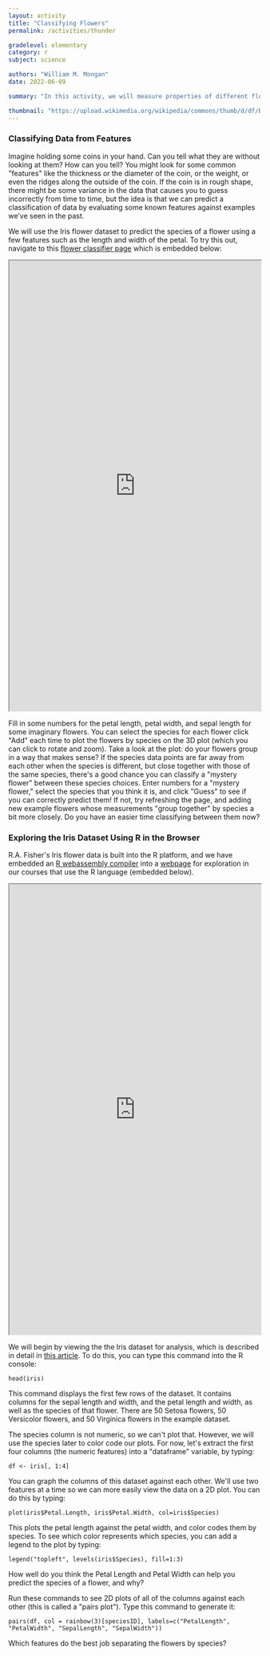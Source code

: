 ```yaml
---
layout: activity
title: "Classifying Flowers"
permalink: /activities/thunder

gradelevel: elementary
category: r
subject: science

authors: "William M. Mongan"
date: 2022-06-09

summary: "In this activity, we will measure properties of different flower species and use those measurements to guess the species of an unknown flower."

thumbnail: "https://upload.wikimedia.org/wikipedia/commons/thumb/d/df/Blue_Iris_flower.jpg/640px-Blue_Iris_flower.jpg"
---
```


### Classifying Data from Features

Imagine holding some coins in your hand. Can you tell what they are without looking at them? How can you tell? You might look for some common &quot;features&quot; like the thickness or the diameter of the coin, or the weight, or even the ridges along the outside of the coin. If the coin is in rough shape, there might be some variance in the data that causes you to guess incorrectly from time to time, but the idea is that we can predict a classification of data by evaluating some known features against examples we’ve seen in the past.

We will use the Iris flower dataset to predict the species of a flower using a few features such as the length and width of the petal.  To try this out, navigate to this [flower classifier page](https://www.billmongan.com/Ursinus-CS173/Activities/FlowerClassifier) which is embedded below:

<iframe src="https://www.billmongan.com/Ursinus-CS173/Activities/FlowerClassifier" height="900px" width="100%"></iframe>

Fill in some numbers for the petal length, petal width, and sepal length for some imaginary flowers.  You can select the species for each flower click "Add" each time to plot the flowers by species on the 3D plot (which you can click to rotate and zoom).  Take a look at the plot: do your flowers group in a way that makes sense?  If the species data points are far away from each other when the species is different, but close together with those of the same species, there's a good chance you can classify a "mystery flower" between these species choices.  Enter numbers for a "mystery flower," select the species that you think it is, and click "Guess" to see if you can correctly predict them!  If not, try refreshing the page, and adding new example flowers whose measurements "group together" by species a bit more closely.  Do you have an easier time classifying between them now?

### Exploring the Iris Dataset Using R in the Browser
R.A. Fisher's Iris flower data is built into the R platform, and we have embedded an [R webassembly compiler](https://github.com/georgestagg/webR) into a [webpage](https://www.billmongan.com/Ursinus-CS173/assets/js/R/TutorialExercise) for exploration in our courses that use the R language (embedded below).  

<iframe src="https://www.billmongan.com/Ursinus-CS173/assets/js/R/TutorialExercise" height="900px" width="100%"></iframe>

We will begin by viewing the the Iris dataset for analysis, which is described in detail in [this article](https://gexijin.github.io/learnR/step-into-r-programmingthe-iris-flower-dataset.html).  To do this, you can type this command into the R console: 

```
head(iris)
```

This command displays the first few rows of the dataset.  It contains columns for the sepal length and width, and the petal length and width, as well as the species of that flower.  There are 50 Setosa flowers, 50 Versicolor flowers, and 50 Virginica flowers in the example dataset.  

The species column is not numeric, so we can't plot that.  However, we will use the species later to color code our plots.  For now, let's extract the first four columns (the numeric features) into a "dataframe" variable, by typing: 

```
df <- iris[, 1:4]
````

You can graph the columns of this dataset against each other.  We'll use two features at a time so we can more easily view the data on a 2D plot.  You can do this by typing: 

```
plot(iris$Petal.Length, iris$Petal.Width, col=iris$Species)
```

This plots the petal length against the petal width, and color codes them by species.  To see which color represents which species, you can add a legend to the plot by typing: 

```
legend("topleft", levels(iris$Species), fill=1:3)  
```

How well do you think the Petal Length and Petal Width can help you predict the species of a flower, and why?

Run these commands to see 2D plots of all of the columns against each other (this is called a "pairs plot").  Type this command to generate it: 

```
pairs(df, col = rainbow(3)[speciesID], labels=c("PetalLength", "PetalWidth", "SepalLength", "SepalWidth"))
```  

Which features do the best job separating the flowers by species?